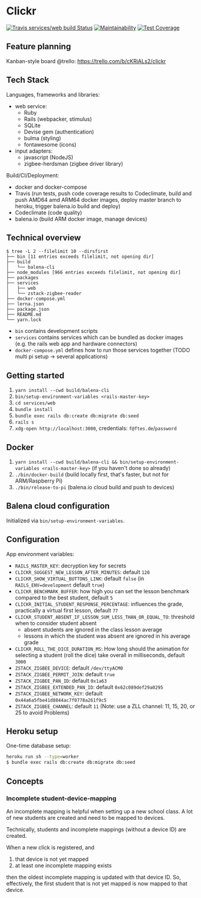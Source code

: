 # Clickr
[![Travis services/web build Status](https://travis-ci.com/ftes/clickr-rails.svg?branch=master)](https://travis-ci.com/ftes/clickr-rails)
[![Maintainability](https://api.codeclimate.com/v1/badges/2e8f539b798959baf7e9/maintainability)](https://codeclimate.com/github/ftes/clickr-rails/maintainability)
[![Test Coverage](https://api.codeclimate.com/v1/badges/2e8f539b798959baf7e9/test_coverage)](https://codeclimate.com/github/ftes/clickr-rails/test_coverage)

<!--
## Introduction
TODO briefly explain domain model!
TODO License
-->

## Feature planning
Kanban-style board @trello: https://trello.com/b/cKRiALs2/clickr

## Tech Stack
Languages, frameworks and libraries:
- web service:
    - Ruby
    - Rails (webpacker, stimulus)
    - SQLite
    - Devise gem (authentication)
    - bulma (styling)
    - fontawesome (icons)
- input adapters:
    - javascript (NodeJS)
    - zigbee-herdsman (zigbee driver library)

Build/CI/Deployment:
- docker and docker-compose
- Travis (run tests, push code coverage results to Codeclimate, build and push AMD64 amd ARM64 docker images, deploy master branch to heroku, trigger balena.io build and deploy)
- Codeclimate (code quality)
- balena.io (build ARM docker image, manage devices)

## Technical overview
```
$ tree -L 2 --filelimit 10 --dirsfirst
├── bin [11 entries exceeds filelimit, not opening dir]
├── build
│   └── balena-cli
├── node_modules [966 entries exceeds filelimit, not opening dir]
├── packages
├── services
│   ├── web
│   └── zstack-zigbee-reader
├── docker-compose.yml
├── lerna.json
├── package.json
├── README.md
└── yarn.lock
```

- `bin` contains development scripts
- `services` contains services which can be bundled as docker images (e.g. the rails web app and hardware connectors)
- `docker-compose.yml` defines how to run those services together (TODO multi pi setup -> several applications)

## Getting started
1. `yarn install --cwd build/balena-cli`
2. `bin/setup-environment-variables <rails-master-key>`
3. `cd services/web`
4. `bundle install`
5. `bundle exec rails db:create db:migrate db:seed`
6. `rails s`
7. `xdg-open http://localhost:3000`, credentials: `f@ftes.de`/`password`

## Docker
1. `yarn install --cwd build/balena-cli && bin/setup-environment-variables <rails-master-key>` (if you haven't done so already)
2. `./bin/docker-build` (build locally first, that's faster, but not for ARM/Raspberry Pi)
3. `./bin/release-to-pi` (balena.io cloud build and push to devices)

## Balena cloud configuration
Initialized via `bin/setup-environment-variables`.

## Configuration
App environment variables:
- `RAILS_MASTER_KEY`: decryption key for secrets
- `CLICKR_SUGGEST_NEW_LESSON_AFTER_MINUTES`: default `120`
- `CLICKR_SHOW_VIRTUAL_BUTTONS_LINK`: default `false` (in `RAILS_ENV=development` default `true`)
- `CLICKR_BENCHMARK_BUFFER`: how high you can set the lesson benchmark compared to the best student, default `5`
- `CLICKR_INITIAL_STUDENT_RESPONSE_PERCENTAGE`: influences the grade, practically a virtual first lesson, default `77`
- `CLICKR_STUDENT_ABSENT_IF_LESSON_SUM_LESS_THAN_OR_EQUAL_TO`: threshold when to consider student absent
  - absent students are ignored in the class lesson average
  - lessons in which the student was absent are ignored in his average grade
- `CLICKR_ROLL_THE_DICE_DURATION_MS`: How long should the animation for selecting a student (roll the dice) take overall in milliseconds, default `3000`
- `ZSTACK_ZIGBEE_DEVICE`: default `/dev/ttyACM0`
- `ZSTACK_ZIGBEE_PERMIT_JOIN`: default `true`
- `ZSTACK_ZIGBEE_PAN_ID`: default `0x1a63`
- `ZSTACK_ZIGBEE_EXTENDED_PAN_ID`: default `0x62c089def29a0295`
- `ZSTACK_ZIGBEE_NETWORK_KEY`: default `0x44a6a5fbe41d8844ac7f0778a261f9c5`
- `ZSTACK_ZIGBEE_CHANNEL`: default `11` (Note: use a ZLL channel: 11, 15, 20, or 25 to avoid Problems)

## Heroku setup
One-time database setup:
```sh
heroku run sh --type=worker
$ bundle exec rails db:create db:migrate db:seed
```

## Concepts
<!-- TODO Describe concepts as ADR (architecture decision records), remove them from README -->

### Incomplete student-device-mapping
An incomplete mapping is helpful when setting up a new school class.
A lot of new students are created and need to be mapped to devices.

Technically, students and incomplete mappings (without a device ID) are created.

When a new click is registered, and
1. that device is not yet mapped
2. at least one incomplete mapping exists

then the oldest incomplete mapping is updated with that device ID.
So, effectively, the first student that is not yet mapped is now mapped to that device.
